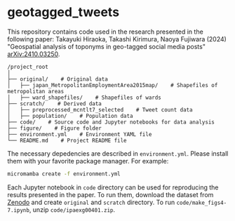 # geotagged_tweets
This repository contains code used in the research presented in the following paper: Takayuki Hiraoka, Takashi Kirimura, Naoya Fujiwara (2024) "Geospatial analysis of toponyms in geo-tagged social media posts" 	[arXiv:2410.03250](https://doi.org/10.48550/arXiv.2410.03250).

```
/project_root
│
├── original/    # Original data
│   ├── japan_MetropolitanEmploymentArea2015map/    # Shapefiles of metropolitan areas
│   ├── ward_shapefiles/    # Shapefiles of wards
├── scratch/    # Derived data
│   ├── preprocessed_mcntlt7_selected    # Tweet count data
│   ├── population/    # Population data
├── code/    # Source code and Jupyter notebooks for data analysis
├── figure/    # Figure folder
├── environment.yml    # Environment YAML file 
└── README.md    # Project README file
```

The necessary depedencies are described in `environment.yml`. Please install them with your favorite package manager.
For example:

```bash
micromamba create -f environment.yml
```

Each Jupyter notebook in `code` directory can be used for reproducing the results presented in the paper. To run them, download the dataset from [Zenodo](https://doi.org/10.5281/zenodo.13860968) and create `original` and `scratch` directory. To run `code/make_figs4-7.ipynb`, unzip `code/ipaexg00401.zip`. 
